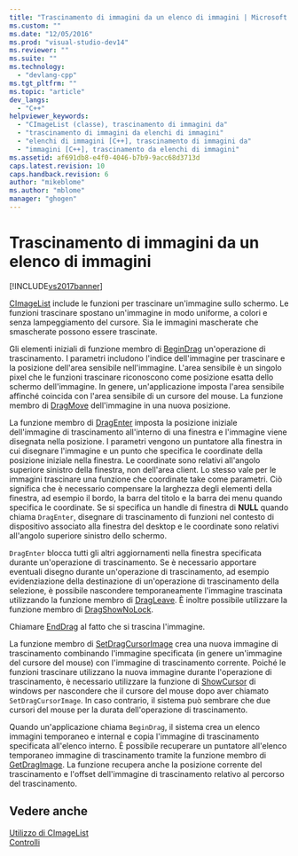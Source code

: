 ```yaml
---
title: "Trascinamento di immagini da un elenco di immagini | Microsoft Docs"
ms.custom: ""
ms.date: "12/05/2016"
ms.prod: "visual-studio-dev14"
ms.reviewer: ""
ms.suite: ""
ms.technology: 
  - "devlang-cpp"
ms.tgt_pltfrm: ""
ms.topic: "article"
dev_langs: 
  - "C++"
helpviewer_keywords: 
  - "CImageList (classe), trascinamento di immagini da"
  - "trascinamento di immagini da elenchi di immagini"
  - "elenchi di immagini [C++], trascinamento di immagini da"
  - "immagini [C++], trascinamento da elenchi di immagini"
ms.assetid: af691db8-e4f0-4046-b7b9-9acc68d3713d
caps.latest.revision: 10
caps.handback.revision: 6
author: "mikeblome"
ms.author: "mblome"
manager: "ghogen"
---
```

# Trascinamento di immagini da un elenco di immagini
[!INCLUDE[vs2017banner](../assembler/inline/includes/vs2017banner.md)]

[CImageList](../mfc/reference/cimagelist-class.md) include le funzioni per trascinare un'immagine sullo schermo.  Le funzioni trascinare spostano un'immagine in modo uniforme, a colori e senza lampeggiamento del cursore.  Sia le immagini mascherate che smascherate possono essere trascinate.  
  
 Gli elementi iniziali di funzione membro di [BeginDrag](../Topic/CImageList::BeginDrag.md) un'operazione di trascinamento.  I parametri includono l'indice dell'immagine per trascinare e la posizione dell'area sensibile nell'immagine.  L'area sensibile è un singolo pixel che le funzioni trascinare riconoscono come posizione esatta dello schermo dell'immagine.  In genere, un'applicazione imposta l'area sensibile affinché coincida con l'area sensibile di un cursore del mouse.  La funzione membro di [DragMove](../Topic/CImageList::DragMove.md) dell'immagine in una nuova posizione.  
  
 La funzione membro di [DragEnter](../Topic/CImageList::DragEnter.md) imposta la posizione iniziale dell'immagine di trascinamento all'interno di una finestra e l'immagine viene disegnata nella posizione.  I parametri vengono un puntatore alla finestra in cui disegnare l'immagine e un punto che specifica le coordinate della posizione iniziale nella finestra.  Le coordinate sono relativi all'angolo superiore sinistro della finestra, non dell'area client.  Lo stesso vale per le immagini trascinare una funzione che coordinate take come parametri.  Ciò significa che è necessario compensare la larghezza degli elementi della finestra, ad esempio il bordo, la barra del titolo e la barra dei menu quando specifica le coordinate.  Se si specifica un handle di finestra di **NULL** quando chiama `DragEnter`, disegnare di trascinamento di funzioni nel contesto di dispositivo associato alla finestra del desktop e le coordinate sono relativi all'angolo superiore sinistro dello schermo.  
  
 `DragEnter` blocca tutti gli altri aggiornamenti nella finestra specificata durante un'operazione di trascinamento.  Se è necessario apportare eventuali disegno durante un'operazione di trascinamento, ad esempio evidenziazione della destinazione di un'operazione di trascinamento della selezione, è possibile nascondere temporaneamente l'immagine trascinata utilizzando la funzione membro di [DragLeave](../Topic/CImageList::DragLeave.md).  È inoltre possibile utilizzare la funzione membro di [DragShowNoLock](../Topic/CImageList::DragShowNolock.md).  
  
 Chiamare [EndDrag](../Topic/CImageList::EndDrag.md) al fatto che si trascina l'immagine.  
  
 La funzione membro di [SetDragCursorImage](../Topic/CImageList::SetDragCursorImage.md) crea una nuova immagine di trascinamento combinando l'immagine specificata \(in genere un'immagine del cursore del mouse\) con l'immagine di trascinamento corrente.  Poiché le funzioni trascinare utilizzano la nuova immagine durante l'operazione di trascinamento, è necessario utilizzare la funzione di [ShowCursor](http://msdn.microsoft.com/library/windows/desktop/ms648396) di windows per nascondere che il cursore del mouse dopo aver chiamato `SetDragCursorImage`.  In caso contrario, il sistema può sembrare che due cursori del mouse per la durata dell'operazione di trascinamento.  
  
 Quando un'applicazione chiama `BeginDrag`, il sistema crea un elenco immagini temporaneo e internal e copia l'immagine di trascinamento specificata all'elenco interno.  È possibile recuperare un puntatore all'elenco temporaneo immagine di trascinamento tramite la funzione membro di [GetDragImage](../Topic/CImageList::GetDragImage.md).  La funzione recupera anche la posizione corrente del trascinamento e l'offset dell'immagine di trascinamento relativo al percorso del trascinamento.  
  
## Vedere anche  
 [Utilizzo di CImageList](../mfc/using-cimagelist.md)   
 [Controlli](../mfc/controls-mfc.md)